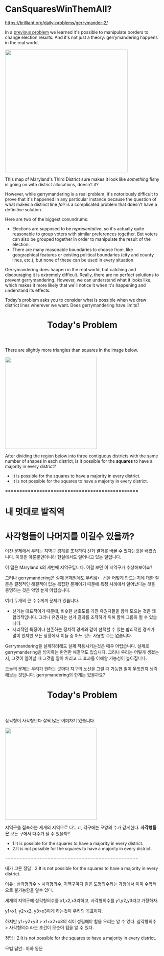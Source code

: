 # CanSquaresWinThemAll?
https://brilliant.org/daily-problems/gerrymander-2/


<p>In a <a target="_blank" rel="nofollow" href="https://brilliant.org/daily-problems/gerrymander/">previous problem</a> we learned it's possible to manipulate borders to change election results. And it's not just a theory:  <span class="glossary" data-tooltip="gerrymandering" data-glossary="gerrymandering" data-controller="app/glossary:init" data-controller-inited="true">gerrymandering</span> happens in the real world.</p>

<p></p><div class="image-caption center">
<div class="zoomable-image"><span></span><img src="https://ds055uzetaobb.cloudfront.net/brioche/uploads/ZlRNgGHfET-dp-gerrymandering-congressional-district-3.svg?width=400" srcset="https://ds055uzetaobb.cloudfront.net/brioche/uploads/ZlRNgGHfET-dp-gerrymandering-congressional-district-3.svg?width=400 1x,https://ds055uzetaobb.cloudfront.net/brioche/uploads/ZlRNgGHfET-dp-gerrymandering-congressional-district-3.svg?width=800 2x,https://ds055uzetaobb.cloudfront.net/brioche/uploads/ZlRNgGHfET-dp-gerrymandering-congressional-district-3.svg?width=1200 3x" alt="" style="width:400px;max-width:100%;"></div>
</div><p></p>

<p>This map of Maryland's Third District sure makes it look like <em>something</em> fishy is going on with district allocations, doesn't it? </p>








<p>However, while gerrymandering is a real problem, it's notoriously difficult to prove that it's happened in any particular instance because the question of what makes a distinct line <em>fair</em> is a complicated problem that doesn't have a definitive solution. </p>

<p>Here are two of the biggest conundrums:  </p>

<ul>
<li>Elections are supposed to be <em>representative</em>, so it's actually quite reasonable to group voters with similar preferences together. But voters can also be grouped together in order to manipulate the result of the election. </li>
<li>There are many reasonable boundaries to choose from, like geographical features or existing political boundaries (city and county lines, etc.), but none of these can be used in every situation. </li>
</ul>

<p>Gerrymandering does happen in the real world, but catching and discouraging it is extremely difficult.  Really, there are no perfect solutions to prevent gerrymandering.  However, we can understand what it looks like, which makes it more likely that we'll notice it when it's happening and understand its effects. </p>

<p>Today's problem asks you to consider what is possible when we draw district lines wherever we want. Does gerrymandering have limits?</p>









<div class="b-readable-l">
<header class="b-vspace-m">
<h1>Today's Problem</h1>
</header>

<div class="solv-problem">
<div class="solv-content">




<div class="question-text latex">





<p>There are slightly more triangles than squares in the image below. </p>

<p></p><div class="image-caption center">
<div class="zoomable-image"><span></span><img src="https://ds055uzetaobb.cloudfront.net/brioche/uploads/Ykq0BUWP8F-gerrymander.svg?width=300" srcset="https://ds055uzetaobb.cloudfront.net/brioche/uploads/Ykq0BUWP8F-gerrymander.svg?width=300 1x,https://ds055uzetaobb.cloudfront.net/brioche/uploads/Ykq0BUWP8F-gerrymander.svg?width=600 2x,https://ds055uzetaobb.cloudfront.net/brioche/uploads/Ykq0BUWP8F-gerrymander.svg?width=900 3x" alt="" style="width:300px;max-width:100%;"></div>
</div><p></p>

<p>After dividing the region below into three <span class="glossary" data-tooltip="contiguous" data-glossary="contiguous" data-controller="app/glossary:init" data-controller-inited="true">contiguous</span> districts with the same number of shapes in each district, is it possible for the <strong>squares</strong> to have a majority in every district?</p>







</div>


</div>
</div>
</div>


* It is possible for the squares to have a majority in every district.
* It is not possible for the squares to have a majority in every district.

===============================================



# 내 멋대로 발직역
# 사각형들이 나머지를 이길수 있을까?

이전 문제에서 우리는 지역구 경계를 조작하여 선거 결과를 바꿀 수 있다는것을 배웠습니다. 이것은 이론뿐만아니라 현실에서도 일어나고 있는 일입니다.

이 맵은 Maryland's의 세번째 지역구입니다. 이걸 보면 이 지역구가 수상해보이죠?

그러나 gerrymandering은 실제 문제임에도 뚜려샇ㄴ 선을 어떻게 만드는지에 대한 질문은 결정적인 해결책이 없는 복잡한 문제이기 때문에 특정 사례에서 일어났다는 것을 증명하는 것은 악명 높게 어렵습니다.

여기 두개의 큰 수수께끼 문제가 있습니다.

* 선거는 대표적이기 때문에, 비슷한 선호도를 가진 유권자들을 함께 모으는 것은 꽤 합리적입니다. 그러나 유권자는 선거 결과를 조작하기 위해 함께 그룹화 될 수 있습니다.
* 지리적인 특징이나 현존하는 정치적 경계와 같이 선택할 수 있는 합리적인 경계가 많이 있지만 모든 상황에서 이들 중 어느 것도 사용할 수는 없습니다.

Gerrymandering을 실제하려해도 실제 적용시키는것은 매우 어렵습니다. 실제로 gerrymandering을 방지하는 완전한 해결책도 없습니다. 그러나 우리는 어떻게 생겼는지, 그것이 일어날 때 그것을 알아 차리고 그 효과를 이해할 가능성이 높아집니다.

오늘의 문제는 우리가 원하는 곳마다 지구의 노선을 그릴 때 가능한 일이 무엇인지 생각해보는 것입니다. gerrymandering의 한계는 있을까요?

<div class="b-readable-l">
<header class="b-vspace-m">
<h1>Today's Problem</h1>
</header>

<div class="solv-problem">
<div class="solv-content">




<div class="question-text latex">





<p>삼각형이 사각형보다 살짝 많은 이미자기 있습니다. </p>

<p></p><div class="image-caption center">
<div class="zoomable-image"><span></span><img src="https://ds055uzetaobb.cloudfront.net/brioche/uploads/Ykq0BUWP8F-gerrymander.svg?width=300" srcset="https://ds055uzetaobb.cloudfront.net/brioche/uploads/Ykq0BUWP8F-gerrymander.svg?width=300 1x,https://ds055uzetaobb.cloudfront.net/brioche/uploads/Ykq0BUWP8F-gerrymander.svg?width=600 2x,https://ds055uzetaobb.cloudfront.net/brioche/uploads/Ykq0BUWP8F-gerrymander.svg?width=900 3x" alt="" style="width:300px;max-width:100%;"></div>
</div><p></p>

<p>지역구를 <span class="glossary" data-tooltip="contiguous" data-glossary="contiguous" data-controller="app/glossary:init" data-controller-inited="true">접촉하는</span> 세개의 지역으로 나누고, 각구에는 모양의 수가 같게한다. <strong>사각형들은</strong> 모든 구에서 다수가 될 수 있을까?</p>







</div>


</div>
</div>
</div>


* 1.It is possible for the squares to have a majority in every district.
* 2.It is not possible for the squares to have a majority in every district.

===============================================

내가 고른 정답 : 2.It is not possible for the squares to have a majority in every district.

이유 : 삼각형의수 > 사각형의수, 지역구마다 같은 도형의수라는 가정에서 이미 수학적으로 불가능함을 알수 있다.

세개의 지역구에 삼각형의수를 x1,x2,x3라하고, 사각형의수를 y1,y2,y3라고 가정하자.

y1>x1, y2>x2, y3>x3이게 하는것이 우리의 목표이다.

하지만 y1+y2+y3 > x1+x2+x3의 식이 성립해야 함을 우리는 알 수 있다. 삼각형의수 > 사각형의수 라는 조건이 모순이 됨을 알 수 있다.

정답 : 2.It is not possible for the squares to have a majority in every district.

모범 답안 : 이하 동문

